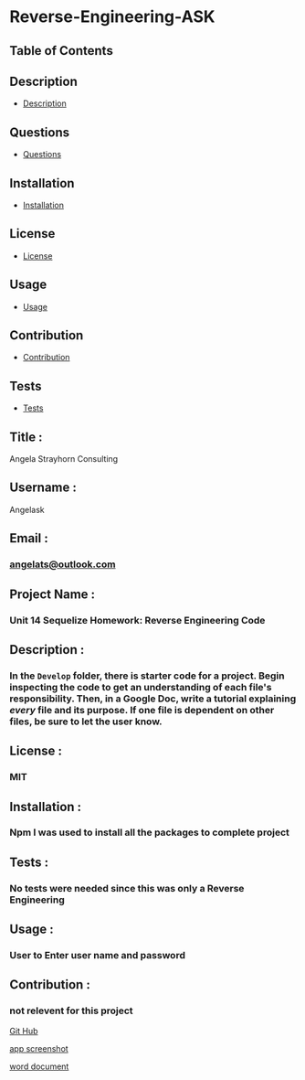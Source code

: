 # Reverse-Engineering-ASK

## Table of Contents

  ## Description
  * [Description](#Description)

  ## Questions
  * [Questions](#Questions)

  ## Installation
  * [Installation](#Installation)

  ## License
  * [License](#License)

  ## Usage
  * [Usage](#Usage)

  ## Contribution
  * [Contribution](#Contribution)

  ## Tests
  * [Tests](#Tests)


  ## Title :
  Angela Strayhorn Consulting
  
  ## Username :
   Angelask
  ## Email :
  ### angelats@outlook.com
  ## Project Name :
  ###  Unit 14 Sequelize Homework: Reverse Engineering Code
  ## Description :
  ###  In the `Develop` folder, there is starter code for a project. Begin inspecting the code to get an understanding of each file's responsibility. Then, in a Google Doc, write a tutorial explaining *every* file and its purpose. If one file is dependent on other files, be sure to let the user know.
  ## License :
  ###  MIT
  ## Installation :
  ###  Npm I was used to install all the packages to complete project
  ## Tests :
  ###  No tests were needed since this was only a Reverse Engineering
  ## Usage :
  ###  User to Enter user name and password
  ## Contribution :
  ### not relevent for this project

  [Git Hub]( https://github.com/angelask/Reverse-Engineering-ASK)

 [app screenshot]( https://user-images.githubusercontent.com/68309111/93152080-5c8cac00-f6c3-11ea-94ce-eb2f6755fc4f.PNG)

 [word document]( https://drive.google.com/file/d/1grxBGUcdieSOy-_sYK4nk0-7MK7nDjHa/view?usp=sharing)
